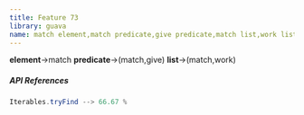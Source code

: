 ```yaml
---
title: Feature 73
library: guava
name: match element,match predicate,give predicate,match list,work list
---
```


**element**->match **predicate**->(match,give) **list**->(match,work) 

##### API References

```java
Iterables.tryFind --> 66.67 %
```
